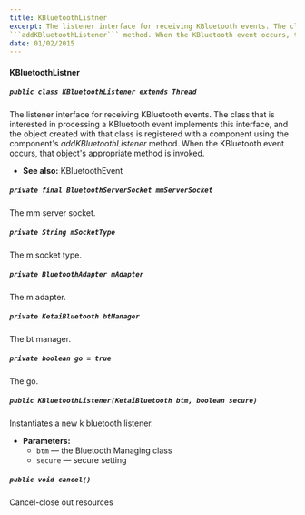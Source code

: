 ```yaml
---
title: KBluetoothListner
excerpt: The listener interface for receiving KBluetooth events. The class that is interested in processing a KBluetooth event implements this interface, and the object created with that class is registered with a component using the component's 
```addKBluetoothListener``` method. When the KBluetooth event occurs, that object's appropriate method is invoked.
date: 01/02/2015
---
```

#### KBluetoothListner

##### `public class KBluetoothListener extends Thread`

The listener interface for receiving KBluetooth events. The class that is interested in processing a KBluetooth event implements this interface, and the object created with that class is registered with a component using the component's *addKBluetoothListener* method. When the KBluetooth event occurs, that object's appropriate method is invoked.

 * **See also:** KBluetoothEvent

##### `private final BluetoothServerSocket mmServerSocket`

The mm server socket.

##### `private String mSocketType`

The m socket type.

##### `private BluetoothAdapter mAdapter`

The m adapter.

##### `private KetaiBluetooth btManager`

The bt manager.

##### `private boolean go = true`

The go.

##### `public KBluetoothListener(KetaiBluetooth btm, boolean secure)`

Instantiates a new k bluetooth listener.

 * **Parameters:**
   * `btm` — the Bluetooth Managing class
   * `secure` — secure setting

##### `public void cancel()`

Cancel-close out resources